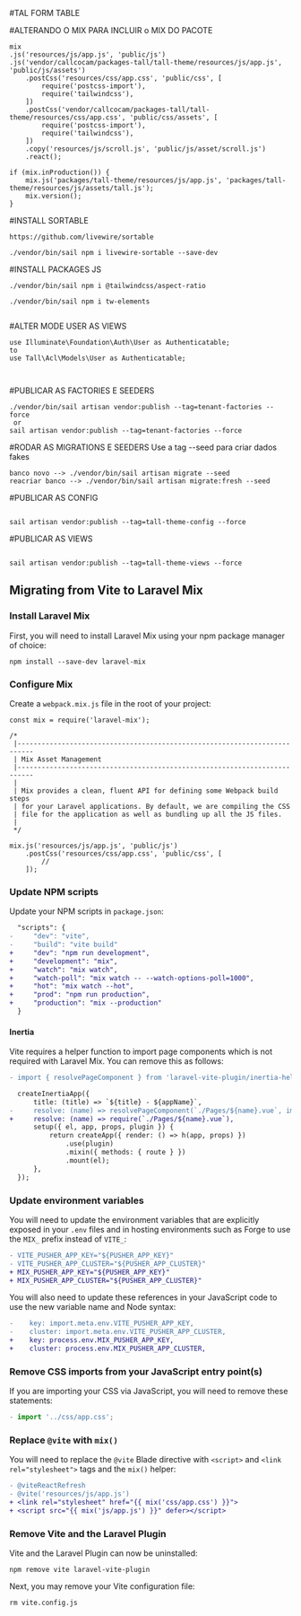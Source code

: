 #TAL FORM TABLE

#ALTERANDO O MIX PARA INCLUIR o MIX DO PACOTE
```
mix
.js('resources/js/app.js', 'public/js')
.js('vendor/callcocam/packages-tall/tall-theme/resources/js/app.js', 'public/js/assets')
    .postCss('resources/css/app.css', 'public/css', [
        require('postcss-import'),
        require('tailwindcss'),
    ])
    .postCss('vendor/callcocam/packages-tall/tall-theme/resources/css/app.css', 'public/css/assets', [
        require('postcss-import'),
        require('tailwindcss'),
    ])
    .copy('resources/js/scroll.js', 'public/js/asset/scroll.js')
    .react();

if (mix.inProduction()) {
    mix.js('packages/tall-theme/resources/js/app.js', 'packages/tall-theme/resources/js/assets/tall.js');
    mix.version();
}

```

#INSTALL SORTABLE 

```
https://github.com/livewire/sortable

./vendor/bin/sail npm i livewire-sortable --save-dev

```

#INSTALL PACKAGES JS 

```
./vendor/bin/sail npm i @tailwindcss/aspect-ratio

./vendor/bin/sail npm i tw-elements


```
#ALTER MODE USER  AS VIEWS

```
use Illuminate\Foundation\Auth\User as Authenticatable;
to
use Tall\Acl\Models\User as Authenticatable;



```

#PUBLICAR AS FACTORIES E SEEDERS

```
./vendor/bin/sail artisan vendor:publish --tag=tenant-factories --force
 or 
sail artisan vendor:publish --tag=tenant-factories --force

```

#RODAR AS MIGRATIONS E SEEDERS
Use a tag --seed para criar dados fakes
```
banco novo --> ./vendor/bin/sail artisan migrate --seed
reacriar banco --> ./vendor/bin/sail artisan migrate:fresh --seed

```

#PUBLICAR AS CONFIG

```

sail artisan vendor:publish --tag=tall-theme-config --force

```

#PUBLICAR AS VIEWS

```

sail artisan vendor:publish --tag=tall-theme-views --force

```


## Migrating from Vite to Laravel Mix

### Install Laravel Mix

First, you will need to install Laravel Mix using your npm package manager of choice:

```shell
npm install --save-dev laravel-mix
```

### Configure Mix

Create a `webpack.mix.js` file in the root of your project:

```
const mix = require('laravel-mix');

/*
 |--------------------------------------------------------------------------
 | Mix Asset Management
 |--------------------------------------------------------------------------
 |
 | Mix provides a clean, fluent API for defining some Webpack build steps
 | for your Laravel applications. By default, we are compiling the CSS
 | file for the application as well as bundling up all the JS files.
 |
 */

mix.js('resources/js/app.js', 'public/js')
    .postCss('resources/css/app.css', 'public/css', [
        //
    ]);
```

### Update NPM scripts

Update your NPM scripts in `package.json`:

```diff
  "scripts": {
-     "dev": "vite",
-     "build": "vite build"
+     "dev": "npm run development",
+     "development": "mix",
+     "watch": "mix watch",
+     "watch-poll": "mix watch -- --watch-options-poll=1000",
+     "hot": "mix watch --hot",
+     "prod": "npm run production",
+     "production": "mix --production"
  }
```

#### Inertia

Vite requires a helper function to import page components which is not required with Laravel Mix. You can remove this as follows:

```diff
- import { resolvePageComponent } from 'laravel-vite-plugin/inertia-helpers';

  createInertiaApp({
      title: (title) => `${title} - ${appName}`,
-     resolve: (name) => resolvePageComponent(`./Pages/${name}.vue`, import.meta.glob('./Pages/**/*.vue')),
+     resolve: (name) => require(`./Pages/${name}.vue`),
      setup({ el, app, props, plugin }) {
          return createApp({ render: () => h(app, props) })
              .use(plugin)
              .mixin({ methods: { route } })
              .mount(el);
      },
  });
```

### Update environment variables

You will need to update the environment variables that are explicitly exposed in your `.env` files and in hosting environments such as Forge to use the `MIX_` prefix instead of `VITE_`:

```diff
- VITE_PUSHER_APP_KEY="${PUSHER_APP_KEY}"
- VITE_PUSHER_APP_CLUSTER="${PUSHER_APP_CLUSTER}"
+ MIX_PUSHER_APP_KEY="${PUSHER_APP_KEY}"
+ MIX_PUSHER_APP_CLUSTER="${PUSHER_APP_CLUSTER}"
```

You will also need to update these references in your JavaScript code to use the new variable name and Node syntax:

```diff
-    key: import.meta.env.VITE_PUSHER_APP_KEY,
-    cluster: import.meta.env.VITE_PUSHER_APP_CLUSTER,
+    key: process.env.MIX_PUSHER_APP_KEY,
+    cluster: process.env.MIX_PUSHER_APP_CLUSTER,
```

### Remove CSS imports from your JavaScript entry point(s)

If you are importing your CSS via JavaScript, you will need to remove these statements:

```js
- import '../css/app.css';
```

### Replace `@vite` with `mix()`

You will need to replace the `@vite` Blade directive with `<script>` and `<link rel="stylesheet">` tags and the `mix()` helper:

```diff
- @viteReactRefresh
- @vite('resources/js/app.js')
+ <link rel="stylesheet" href="{{ mix('css/app.css') }}">
+ <script src="{{ mix('js/app.js') }}" defer></script>
```

### Remove Vite and the Laravel Plugin

Vite and the Laravel Plugin can now be uninstalled:

```shell
npm remove vite laravel-vite-plugin
```

Next, you may remove your Vite configuration file:

```shell
rm vite.config.js
```
